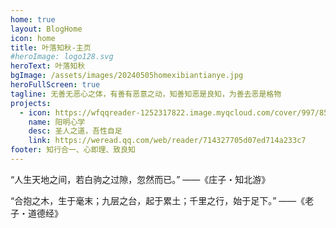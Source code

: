 ```yaml
---
home: true
layout: BlogHome
icon: home
title: 叶落知秋-主页
#heroImage: logo128.svg
heroText: 叶落知秋
bgImage: /assets/images/20240505homexibiantianye.jpg
heroFullScreen: true
tagline: 无善无恶心之体，有善有恶意之动，知善知恶是良知，为善去恶是格物
projects:
  - icon: https://wfqqreader-1252317822.image.myqcloud.com/cover/997/853997/t6_853997.jpg
    name: 阳明心学
    desc: 圣人之道，吾性自足
    link: https://weread.qq.com/web/reader/714327705d07ed714a233c7
footer: 知行合一、心即理、致良知
---
```


“人生天地之间，若白驹之过隙，忽然而已。” ——《庄子・知北游》

“合抱之木，生于毫末；九层之台，起于累土；千里之行，始于足下。” ——《老子・道德经》